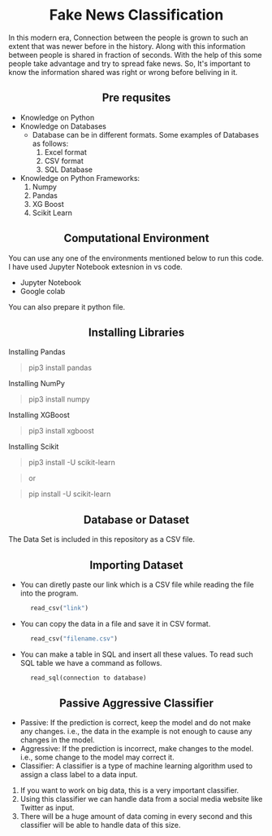 <h1 align = "center"> Fake News Classification </h1>

In this modern era, Connection between the people is grown to such an extent that was newer before in the history. Along with this information between people is shared in fraction of seconds. With the help of this some people take advantage and try to spread fake news. So, It's important to know the information shared was right or wrong before beliving in it.

<h2 align = "center">Pre requsites</h2>

- Knowledge on Python
- Knowledge on Databases
  - Database can be in different formats. Some examples of Databases as follows:
    1. Excel format
    2. CSV format
    3. SQL Database
- Knowledge on Python Frameworks:
  1. Numpy
  2. Pandas
  3. XG Boost
  4. Scikit Learn

<h2 align = "center">Computational Environment</h2>

You can use any one of the environments mentioned below to run this code. I have used Jupyter Notebook extesnion in vs code.

- Jupyter Notebook
- Google colab

You can also prepare it python file.

<h2 align = "center">Installing Libraries</h2>

Installing Pandas

> pip3 install pandas

Installing NumPy

> pip3 install numpy

Installing XGBoost

> pip3 install xgboost

Installing Scikit

> pip3 install -U scikit-learn

> or

> pip install -U scikit-learn

<h2 align="center">Database or Dataset</h2>
The Data Set is included in this repository as a CSV file.

<h2 align = "center">Importing Dataset</h2>

- You can diretly paste our link which is a CSV file while reading the file into the program.

```python
      read_csv("link")
```

- You can copy the data in a file and save it in CSV format.

```python
      read_csv("filename.csv")
```

- You can make a table in SQL and insert all these values. To read such SQL table we have a command as follows.

```python
      read_sql(connection to database)
```

<h2 align="center">Passive Aggressive Classifier</h2>

- Passive: If the prediction is correct, keep the model and do not make any changes. i.e., the data in the example is not enough to cause any changes in the model.
- Aggressive: If the prediction is incorrect, make changes to the model. i.e., some change to the model may correct it.
- Classifier: A classifier is a type of machine learning algorithm used to assign a class label to a data input.

1. If you want to work on big data, this is a very important classifier.
2. Using this classifier we can handle data from a social media website like Twitter as input.
3. There will be a huge amount of data coming in every second and this classifier will be able to handle data of this size.
